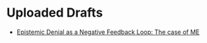 # Uploaded Drafts
* [Epistemic Denial as a Negative Feedback Loop: The case of ME](https://me-cfs.github.io/drafts/epistemic-denial-negative-feedback.html)
